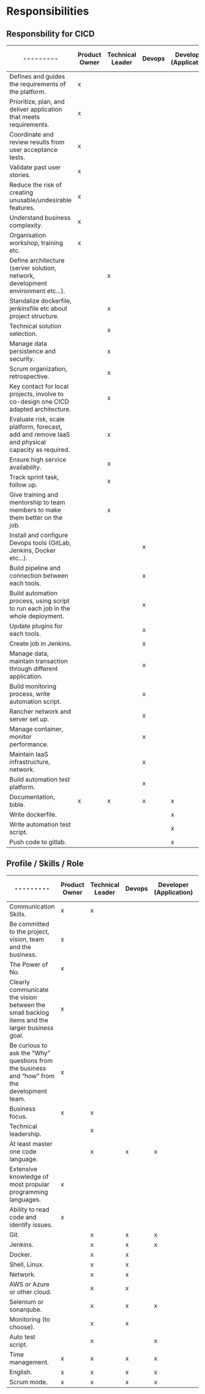 # Responsibilities

## Responsbility for CICD

 ---------| Product Owner |	Technical Leader | Devops | Developer (Application)	| QE (Quality Engineer) 
--------- |--------- | --------- |--------- |--------- |------- 
Defines and guides the requirements of the platform. | x
Prioritize, plan, and deliver application that meets requirements. | x
Coordinate and review results from user acceptance tests. | x
Validate past user stories. | x
Reduce the risk of creating unusable/undesirable features. | x
Understand business complexity. | x
Organisation workshop, training etc. | x
Define architecture (server solution, network, development environment etc...). | | x
Standalize dockerfile, jenkinsfile etc about project structure. | | x
Technical solution selection. | | x
Manage data persistence and security. | | x
Scrum organization, retrospective. | | x
Key contact for local projects, involve to co-design one CICD adapted architecture. | | x
Evaluate risk, scale platform, forecast, add and remove IaaS and physical capacity as required. | | x
Ensure high service availability. | | x
Track sprint task, follow up. | | x
Give training and mentorship to team members to make them better on the job. | | x
Install and configure Devops tools (GitLab, Jenkins, Docker etc...). | | | x
Build pipeline and connection between each tools. | | | x
Build automation process, using script to run each job in the whole deployment. | | | x
Update plugins for each tools. | | | x
Create job in Jenkins. | | | x
Manage data, maintain transaction through different application. | | | x
Build monitoring process, write automation script. | | | x
Rancher network and server set up. | | | x
Manage container, monitor performance. | | | x
Maintain IaaS infrastructure, network. | | | x
Build automation test platform. | | | x
Documentation, bible. | x | x | x | x | x
Write dockerfile. | | | | x 
Write automation test script. | | | | x | x
Push code to gitlab.  | | | | x 

## Profile / Skills / Role

 ---------| Product Owner |	Technical Leader | Devops | Developer (Application)	| QE (Quality Engineer) 
--------- |--------- | --------- |--------- |--------- |------- 
Communication Skills. | x | x
Be committed to the project, vision, team and the business. | x
The Power of No. | x
Clearly communicate the vision between the small backlog items and the larger business goal. | x
Be curious to ask the “Why” questions from the business and “how” from the development team. | x
Business focus. | x | x
Technical leadership. | | x
At least master one code language. | | x | x | x | x
Extensive knowledge of most propular programming languages. | x
Ability to read code and identify issues. | x
Git. | | x | x | x | x
Jenkins. | | x | x | x | x
Docker. | | x | x
Shell, Linux. | | x | x
Network. | | x | x
AWS or Azure or other cloud. | | x | x
Selenium or sonarqube. | | x | x | x | x
Monitoring (to choose). | | x | x
Auto test script. | | x | | x | x
Time management. | x | x | x | x | x
English. | x | x | x | x | x
Scrum mode. | x | x | x | x | x
